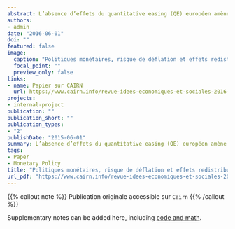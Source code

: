 ```yaml
---
abstract: L’absence d’effets du quantitative easing (QE) européen amène à se demander si son principal effet n’est pas d’accroître la richesse d’une part réduite de la population, sans parvenir à stimuler l’économie. Cette interrogation sur les effets distributifs des politiques monétaires récentes rejoint une recherche plus vaste sur l’influence des inégalités dans la transmission de la politique monétaire.
authors:
- admin
date: "2016-06-01"
doi: ""
featured: false
image:
  caption: "Politiques monétaires, risque de déflation et effets redistributifs"
  focal_point: ""
  preview_only: false
links:
- name: Papier sur CAIRN
  url: https://www.cairn.info/revue-idees-economiques-et-sociales-2016-2-page-6.htm
projects:
- internal-project
publication: ""
publication_short: ""
publication_types:
- "2"
publishDate: "2015-06-01"
summary: L’absence d’effets du quantitative easing (QE) européen amène à se demander si son principal effet n’est pas d’accroître la richesse d’une part réduite de la population, sans parvenir à stimuler l’économie. Cette interrogation sur les effets distributifs des politiques monétaires récentes rejoint une recherche plus vaste sur l’influence des inégalités dans la transmission de la politique monétaire.
tags:
- Paper
- Monetary Policy
title: "Politiques monétaires, risque de déflation et effets redistributifs"
url_pdf: "https://www.cairn.info/revue-idees-economiques-et-sociales-2016-2-page-6.htm"
---
```


<!------ AUTRES OPTIONS POSSIBLES
url_code: '#'
url_dataset: '#'
url_pdf: "https://www.cairn.info/revue-idees-economiques-et-sociales-2015-2-page-14.htm"
url_poster: '#'
url_project: ""
url_slides: ""
url_source: '#'
url_video: '#'
slides: example
------>

{{% callout note %}}
Publication originale accessible sur `Cairn`
{{% /callout %}}

Supplementary notes can be added here, including [code and math](https://sourcethemes.com/academic/docs/writing-markdown-latex/).
